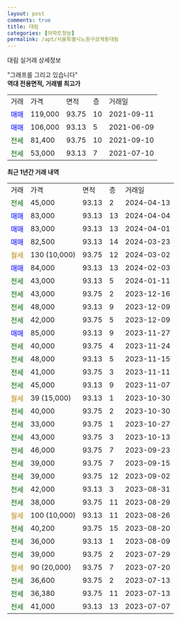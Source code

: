 ```yaml
---
layout: post
comments: true
title: 대림
categories: [아파트정보]
permalink: /apt/서울특별시노원구상계동대림
---
```


대림 실거래 상세정보

<script type="text/javascript">
  google.charts.load('current', {'packages':['line', 'corechart']});
  google.charts.setOnLoadCallback(drawChart);

  function drawChart() {
    var data = new google.visualization.DataTable();
    data.addColumn('date', '거래일');
    data.addColumn('number', "매매");
    data.addColumn('number', "전세");
    data.addColumn('number', "전매");

    data.addRows([[new Date(Date.parse("2024-04-13")), null, 45000, null], [new Date(Date.parse("2024-04-04")), 83000, null, null], [new Date(Date.parse("2024-04-01")), 83000, null, null], [new Date(Date.parse("2024-03-23")), 82500, null, null], [new Date(Date.parse("2024-03-02")), null, null, null], [new Date(Date.parse("2024-02-03")), 84000, null, null], [new Date(Date.parse("2024-01-11")), null, 43000, null], [new Date(Date.parse("2023-12-16")), null, 43000, null], [new Date(Date.parse("2023-12-09")), null, 48000, null], [new Date(Date.parse("2023-12-09")), null, 42000, null], [new Date(Date.parse("2023-11-27")), 85000, null, null], [new Date(Date.parse("2023-11-24")), null, 40000, null], [new Date(Date.parse("2023-11-15")), null, 48000, null], [new Date(Date.parse("2023-11-11")), null, 41000, null], [new Date(Date.parse("2023-11-07")), null, 45000, null], [new Date(Date.parse("2023-10-30")), null, null, null], [new Date(Date.parse("2023-10-30")), null, 40000, null], [new Date(Date.parse("2023-10-27")), null, 33000, null], [new Date(Date.parse("2023-10-13")), null, 43000, null], [new Date(Date.parse("2023-09-23")), null, 46000, null], [new Date(Date.parse("2023-09-15")), null, 39000, null], [new Date(Date.parse("2023-09-02")), null, 39000, null], [new Date(Date.parse("2023-08-31")), null, 42000, null], [new Date(Date.parse("2023-08-29")), null, 38000, null], [new Date(Date.parse("2023-08-26")), null, null, null], [new Date(Date.parse("2023-08-20")), null, 40200, null], [new Date(Date.parse("2023-08-09")), null, 36000, null], [new Date(Date.parse("2023-07-29")), null, 39000, null], [new Date(Date.parse("2023-07-20")), null, null, null], [new Date(Date.parse("2023-07-13")), null, 36600, null], [new Date(Date.parse("2023-07-13")), null, 36380, null], [new Date(Date.parse("2023-07-07")), null, 41000, null]]);

    var options = {
      hAxis: {
        format: 'yyyy/MM/dd'
      },    
      lineWidth: 0,
      pointsVisible: true,    
      title: '최근 1년간 유형별 실거래가 분포',
      legend: { position: 'bottom' }
    };

    var formatter = new google.visualization.NumberFormat({pattern:'###,###'} );
    formatter.format(data, 1);
    formatter.format(data, 2);
    
    setTimeout(function() {
        var chart = new google.visualization.LineChart(document.getElementById('columnchart_material'));
        chart.draw(data, (options));
        document.getElementById('loading').style.display = 'none';
    }, 200);
  }
</script>


<div id="loading" style="z-index:20; display: block; margin-left: 0px">"그래프를 그리고 있습니다"</div>
<div id="columnchart_material" style="width: 95%; margin-left: 0px; display: block"></div>
<!-- contents start -->
<b>역대 전용면적, 거래별 최고가</b>
<table class="sortable">
    <tr>
      <td>거래</td>
      <td>가격</td>
      <td>면적</td>
      <td>층</td>
      <td>거래일</td>
    </tr>
        <tr>
          <td><a style="color: blue">매매</a></td>
          <td>119,000</td>
          <td>93.75</td>
          <td>10</td>
          <td>2021-09-11</td>
        </tr>            <tr>
          <td><a style="color: blue">매매</a></td>
          <td>106,000</td>
          <td>93.13</td>
          <td>5</td>
          <td>2021-06-09</td>
        </tr>        
        <tr>
              <td><a style="color: darkgreen">전세</a></td>
              <td>81,400</td>
              <td>93.75</td>
              <td>10</td>
              <td>2021-09-10</td>
            </tr>            <tr>
              <td><a style="color: darkgreen">전세</a></td>
              <td>53,000</td>
              <td>93.13</td>
              <td>7</td>
              <td>2021-07-10</td>
            </tr>        
    
</table>

<b>최근 1년간 거래 내역</b>

<table class="sortable">
    <tr>
      <td>거래</td>
      <td>가격</td>
      <td>면적</td>
      <td>층</td>
      <td>거래일</td>
    </tr>
    <tr>
      <td><a style="color: darkgreen">전세</a></td>
      <td>45,000</td>
      <td>93.13</td>
      <td>2</td>
      <td>2024-04-13</td>
    </tr>          <tr>
      <td><a style="color: blue">매매</a></td>
      <td>83,000</td>
      <td>93.13</td>
      <td>13</td>
      <td>2024-04-04</td>
    </tr>          <tr>
      <td><a style="color: blue">매매</a></td>
      <td>83,000</td>
      <td>93.13</td>
      <td>13</td>
      <td>2024-04-01</td>
    </tr>          <tr>
      <td><a style="color: blue">매매</a></td>
      <td>82,500</td>
      <td>93.13</td>
      <td>14</td>
      <td>2024-03-23</td>
    </tr>          <tr>
      <td><a style="color: darkgoldenrod">월세</a></td>
      <td>130 (10,000)</td>
      <td>93.75</td>
      <td>12</td>
      <td>2024-03-02</td>
    </tr>          <tr>
      <td><a style="color: blue">매매</a></td>
      <td>84,000</td>
      <td>93.13</td>
      <td>13</td>
      <td>2024-02-03</td>
    </tr>          <tr>
      <td><a style="color: darkgreen">전세</a></td>
      <td>43,000</td>
      <td>93.13</td>
      <td>5</td>
      <td>2024-01-11</td>
    </tr>          <tr>
      <td><a style="color: darkgreen">전세</a></td>
      <td>43,000</td>
      <td>93.75</td>
      <td>2</td>
      <td>2023-12-16</td>
    </tr>          <tr>
      <td><a style="color: darkgreen">전세</a></td>
      <td>48,000</td>
      <td>93.13</td>
      <td>9</td>
      <td>2023-12-09</td>
    </tr>          <tr>
      <td><a style="color: darkgreen">전세</a></td>
      <td>42,000</td>
      <td>93.75</td>
      <td>5</td>
      <td>2023-12-09</td>
    </tr>          <tr>
      <td><a style="color: blue">매매</a></td>
      <td>85,000</td>
      <td>93.13</td>
      <td>9</td>
      <td>2023-11-27</td>
    </tr>          <tr>
      <td><a style="color: darkgreen">전세</a></td>
      <td>40,000</td>
      <td>93.75</td>
      <td>4</td>
      <td>2023-11-24</td>
    </tr>          <tr>
      <td><a style="color: darkgreen">전세</a></td>
      <td>48,000</td>
      <td>93.13</td>
      <td>5</td>
      <td>2023-11-15</td>
    </tr>          <tr>
      <td><a style="color: darkgreen">전세</a></td>
      <td>41,000</td>
      <td>93.75</td>
      <td>3</td>
      <td>2023-11-11</td>
    </tr>          <tr>
      <td><a style="color: darkgreen">전세</a></td>
      <td>45,000</td>
      <td>93.13</td>
      <td>9</td>
      <td>2023-11-07</td>
    </tr>          <tr>
      <td><a style="color: darkgoldenrod">월세</a></td>
      <td>39 (15,000)</td>
      <td>93.13</td>
      <td>1</td>
      <td>2023-10-30</td>
    </tr>          <tr>
      <td><a style="color: darkgreen">전세</a></td>
      <td>40,000</td>
      <td>93.75</td>
      <td>2</td>
      <td>2023-10-30</td>
    </tr>          <tr>
      <td><a style="color: darkgreen">전세</a></td>
      <td>33,000</td>
      <td>93.75</td>
      <td>1</td>
      <td>2023-10-27</td>
    </tr>          <tr>
      <td><a style="color: darkgreen">전세</a></td>
      <td>43,000</td>
      <td>93.75</td>
      <td>3</td>
      <td>2023-10-13</td>
    </tr>          <tr>
      <td><a style="color: darkgreen">전세</a></td>
      <td>46,000</td>
      <td>93.75</td>
      <td>7</td>
      <td>2023-09-23</td>
    </tr>          <tr>
      <td><a style="color: darkgreen">전세</a></td>
      <td>39,000</td>
      <td>93.75</td>
      <td>7</td>
      <td>2023-09-15</td>
    </tr>          <tr>
      <td><a style="color: darkgreen">전세</a></td>
      <td>39,000</td>
      <td>93.75</td>
      <td>12</td>
      <td>2023-09-02</td>
    </tr>          <tr>
      <td><a style="color: darkgreen">전세</a></td>
      <td>42,000</td>
      <td>93.13</td>
      <td>3</td>
      <td>2023-08-31</td>
    </tr>          <tr>
      <td><a style="color: darkgreen">전세</a></td>
      <td>38,000</td>
      <td>93.75</td>
      <td>11</td>
      <td>2023-08-29</td>
    </tr>          <tr>
      <td><a style="color: darkgoldenrod">월세</a></td>
      <td>100 (10,000)</td>
      <td>93.13</td>
      <td>11</td>
      <td>2023-08-26</td>
    </tr>          <tr>
      <td><a style="color: darkgreen">전세</a></td>
      <td>40,200</td>
      <td>93.75</td>
      <td>15</td>
      <td>2023-08-20</td>
    </tr>          <tr>
      <td><a style="color: darkgreen">전세</a></td>
      <td>36,000</td>
      <td>93.13</td>
      <td>1</td>
      <td>2023-08-09</td>
    </tr>          <tr>
      <td><a style="color: darkgreen">전세</a></td>
      <td>39,000</td>
      <td>93.75</td>
      <td>2</td>
      <td>2023-07-29</td>
    </tr>          <tr>
      <td><a style="color: darkgoldenrod">월세</a></td>
      <td>90 (20,000)</td>
      <td>93.75</td>
      <td>7</td>
      <td>2023-07-20</td>
    </tr>          <tr>
      <td><a style="color: darkgreen">전세</a></td>
      <td>36,600</td>
      <td>93.75</td>
      <td>2</td>
      <td>2023-07-13</td>
    </tr>          <tr>
      <td><a style="color: darkgreen">전세</a></td>
      <td>36,380</td>
      <td>93.75</td>
      <td>11</td>
      <td>2023-07-13</td>
    </tr>          <tr>
      <td><a style="color: darkgreen">전세</a></td>
      <td>41,000</td>
      <td>93.13</td>
      <td>13</td>
      <td>2023-07-07</td>
    </tr>      </table>
<!-- contents end -->    

